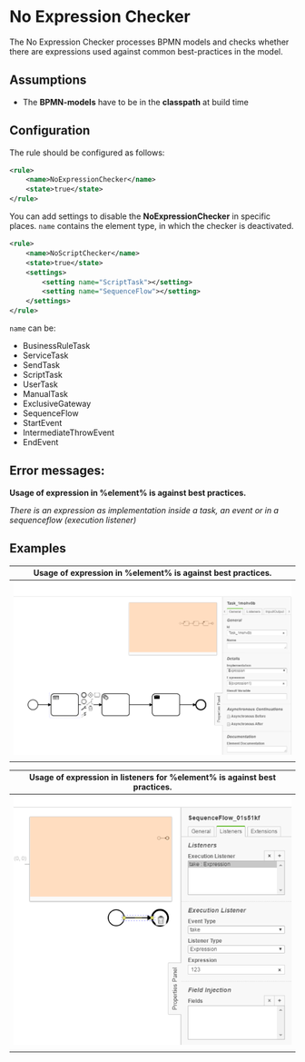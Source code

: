 No Expression Checker
================================= 
The No Expression Checker processes BPMN models and checks whether there are expressions used against common best-practices in the model.

## Assumptions
- The **BPMN-models** have to be in the **classpath** at build time

## Configuration
The rule should be configured as follows:
```xml
<rule>
	<name>NoExpressionChecker</name>
	<state>true</state>
</rule>

```

You can add settings to disable the **NoExpressionChecker** in specific places. 
`name` contains the element type, in which the checker is deactivated.


``` xml
<rule>
	<name>NoScriptChecker</name>
	<state>true</state>
	<settings>
		<setting name="ScriptTask"></setting>
		<setting name="SequenceFlow"></setting>
	</settings>
</rule>
```

`name` can be:
- BusinessRuleTask
- ServiceTask
- SendTask
- ScriptTask
- UserTask
- ManualTask
- ExclusiveGateway
- SequenceFlow
- StartEvent
- IntermediateThrowEvent
- EndEvent



## Error messages:

**Usage of expression in %element% is against best practices.**

_There is an expression as implementation inside a task, an event or in a sequenceflow (execution listener)_


## Examples

| **Usage of expression in %element% is against best practices.**                                                                       | 
|:------------------------------------------------------------------------------------------------------:| 
|![Expression in task](img/NoExpressionChecker_Task.PNG "Expression used as implementation")    |
| |

| **Usage of expression in listeners for %element% is against best practices.**                                                 |
|:------------------------------------------------------------------------------------------------------:| 
![Sequenceflow with expression](img/NoExpressionChecker_SequenceFlow.PNG "Expression as implementation in an execution listener")      |
| |
